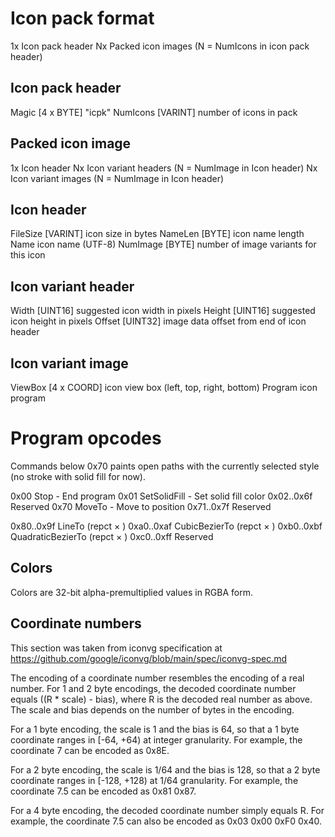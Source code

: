 
Icon pack format
================

1x Icon pack header
Nx Packed icon images (N = NumIcons in icon pack header)

Icon pack header
----------------

Magic [4 x BYTE] "icpk"
NumIcons [VARINT] number of icons in pack

Packed icon image
-----------------

1x Icon header
Nx Icon variant headers (N = NumImage in Icon header)
Nx Icon variant images  (N = NumImage in Icon header)

Icon header
-----------

FileSize [VARINT] icon size in bytes
NameLen  [BYTE]   icon name length
Name              icon name (UTF-8)
NumImage [BYTE]   number of image variants for this icon

Icon variant header
-------------------

Width    [UINT16] suggested icon width in pixels
Height   [UINT16] suggested icon height in pixels
Offset   [UINT32] image data offset from end of icon header

Icon variant image
------------------

ViewBox  [4 x COORD] icon view box (left, top, right, bottom)
Program              icon program

Program opcodes
===============

Commands below 0x70 paints open paths with the
currently selected style (no stroke with solid fill for now).

0x00       Stop - End program
0x01       SetSolidFill <color> - Set solid fill color
0x02..0x6f Reserved
0x70       MoveTo <x> <y> - Move to position
0x71..0x7f Reserved

0x80..0x9f LineTo <repct> (repct × <x> <y>)
0xa0..0xaf CubicBezierTo <repct> (repct × <x1> <y1> <x2> <y2> <x3> <y3>)
0xb0..0xbf QuadraticBezierTo <repct> (repct × <x1> <y1> <x2> <y2>)
0xc0..0xff Reserved

Colors
------

Colors are 32-bit alpha-premultiplied values in RGBA form.

Coordinate numbers
------------------

This section was taken from iconvg specification at https://github.com/google/iconvg/blob/main/spec/iconvg-spec.md

The encoding of a coordinate number resembles the encoding of a real number. For 1 and 2 byte encodings, the decoded coordinate number equals ((R * scale) - bias), where R is the decoded real number as above. The scale and bias depends on the number of bytes in the encoding.

For a 1 byte encoding, the scale is 1 and the bias is 64, so that a 1 byte coordinate ranges in [-64, +64) at integer granularity. For example, the coordinate 7 can be encoded as 0x8E.

For a 2 byte encoding, the scale is 1/64 and the bias is 128, so that a 2 byte coordinate ranges in [-128, +128) at 1/64 granularity. For example, the coordinate 7.5 can be encoded as 0x81 0x87.

For a 4 byte encoding, the decoded coordinate number simply equals R. For example, the coordinate 7.5 can also be encoded as 0x03 0x00 0xF0 0x40.
